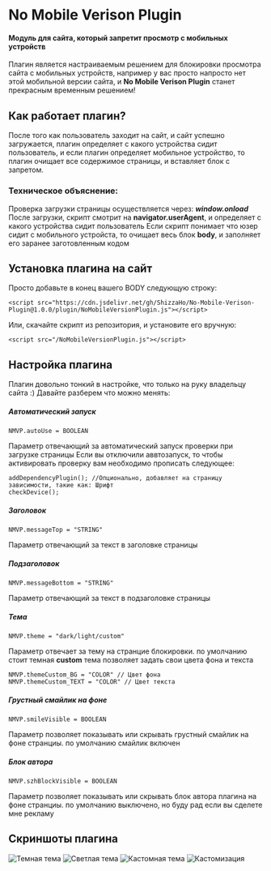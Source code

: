 # No Mobile Verison Plugin
#### Модуль для сайта, который запретит просмотр с мобильных устройств

Плагин является настраиваемым решением для блокировки просмотра сайта с мобильных устройств, например у вас просто напросто нет этой мобильной версии сайта, и **No Mobile Verison Plugin** станет прекрасным временным решением!

## Как работает плагин?

После того как пользователь заходит на сайт, и сайт успешно загружается, плагин определяет с какого устройства сидит пользователь, и если плагин определяет мобильное устройство, то плагин очищает все содержимое страницы, и вставляет блок с запретом.
### Техническое объяснение: 
Проверка загрузки страницы осуществляется через: ***window.onload***
После загрузки, скрипт смотрит на **navigator.userAgent**, и определяет с какого устройства сидит пользователь
Если скрипт понимает что юзер сидит с мобильного устройста, то очищает весь блок **body**, и заполняет его заранее заготовленным кодом

## Установка плагина на сайт

Просто добавьте в конец вашего BODY следующую строку:

 ``` <script src="https://cdn.jsdelivr.net/gh/ShizzaHo/No-Mobile-Verison-Plugin@1.0.0/plugin/NoMobileVersionPlugin.js"></script> ```

Или, скачайте скрипт из репозитория, и установите его вручную:

``` <script src="/NoMobileVersionPlugin.js"></script> ```

## Настройка плагина

Плагин довольно тонкий в настройке, что только на руку владельцу сайта :)
Давайте разберем что можно менять:

##### Автоматический запуск

``` NMVP.autoUse = BOOLEAN  ```

Параметр отвечающий за автоматический запуск проверки при загрузке страницы
Если вы отключили аввтозапуск, то чтобы активировать проверку вам необходимо прописать следующее:

``` 
addDependencyPlugin(); //Опционально, добавляет на страницу зависимости, такие как: Шрифт
checkDevice(); 
```

##### Заголовок
``` NMVP.messageTop = "STRING"  ```

Параметр отвечающий за текст в заголовке страницы

##### Подзаголовок 
``` NMVP.messageBottom = "STRING"  ```

Параметр отвечающий за текст в подзаголовке страницы

##### Тема 
``` NMVP.theme = "dark/light/custom"  ```

Параметр отвечает за тему на странцие блокировки. по умолчанию стоит темная
**custom** тема позволяет задать свои цвета фона и текста
``` 
NMVP.themeCustom_BG = "COLOR" // Цвет фона 
NMVP.themeCustom_TEXT = "COLOR" // Цвет текста
```

##### Грустный смайлик на фоне 
``` NMVP.smileVisible = BOOLEAN  ```

Параметр позволяет показывать или скрывать грустный смайлик на фоне странциы. по умолчанию смайлик включен

##### Блок автора
``` NMVP.szhBlockVisible = BOOLEAN  ```

Параметр позволяет показывать или скрывать блок автора плагина на фоне странциы. по умолчанию выключено, но буду рад если вы сделете мне рекламу

## Скриншоты плагина
![Темная тема](https://dl.uploadgram.me/624813fe88f85h?raw)
![Светлая тема](https://dl.uploadgram.me/6248140ddab0ah?raw)
![Кастомная тема](https://dl.uploadgram.me/6248146667a21h?raw)
![Кастомизация](https://dl.uploadgram.me/62481428e785eh?raw)